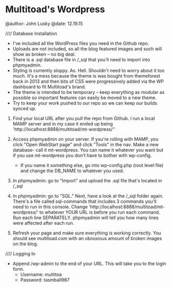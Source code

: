 Multitoad's Wordpress
=====================

@author: John Lusky
@date: 12.19.15

//// Database Installation

* I've included all the WordPress files you need in the Github repo.
* Uploads are not included, so all the blog featured images and such will show as broken – no big deal.
* There is a .sql database file in /_sql that you'll need to import into phpmyadmin.
* Styling is currently sloppy. As. Hell. Shouldn't need to worry about it too much. It's a mess because the theme is was bought from themeforest back in 2013 and then bits of CSS were progressively added via the WP dashboard to fit Multitoad's brand.
* The theme is intended to be temporary – keep everything as modular as possible so important features can easily be moved to a new theme.
* Try to keep your work pushed to our repo so we can keep our builds synced up.

1. Find your local URL after you pull the repo from Github. I run a local MAMP server and in my case it ended up being 'http://localhost:8888/multitoad/mt-wordpress/''

2. Access phpmyadmin on your server. If you're rolling with MAMP, you click "Open WebStart page" and click "Tools" in the nav. Make a new database- call it mt-wordpress. You can name it whatever you want but if you use mt-wordpress you don't have to bother with wp-config.
    * If you name it something else, go into wp-config.php (root level file) and change the DB_NAME to whatever you used.

3. In phpmyadmin: go to "Import" and upload the .sql file that's located in /_sql

4. In phpmyadmin: go to "SQL." Next, have a look at the /_sql folder again. There's a file called sql-commands that includes 3 commands you'll need to run in this console. Change 'http://localhost:8888/multitoad/mt-wordpress/' to whatever YOUR URL is before you run each command. Run each line SEPARATELY. phpmyadmin will tell you how many lines were affected after each run.

5. Refresh your page and make sure everything is working correctly. You should see multitoad.com with an obnoxious amount of broken images on the blog.


//// Logging In

* Append /wp-admin to the end of your URL. This will take you to the login form.
    * Username: multitoa
    * Password: tasmball987
